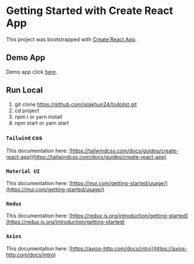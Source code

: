 # Getting Started with Create React App

This project was bootstrapped with [Create React App](https://github.com/facebook/create-react-app).

## Demo App

Demo app click [here]([todolisttest-ten.vercel.app](https://todolisttest-ten.vercel.app/)).


## Run Local

1. git clone https://github.com/islakhun24/todolist.git
2. cd project
3. npm i or yarn install
4. npm start or yarn start

### `Tailwind` css

This documentation here: [https://tailwindcss.com/docs/guides/create-react-app](https://tailwindcss.com/docs/guides/create-react-app)

### `Material UI`

This documentation here: [https://mui.com/getting-started/usage/](https://mui.com/getting-started/usage/)

### `Redux`

This documentation here: [https://redux.js.org/introduction/getting-started](https://redux.js.org/introduction/getting-started)

### `Axios`

This documentation here: [https://axios-http.com/docs/intro](https://axios-http.com/docs/intro)